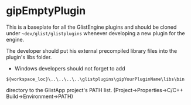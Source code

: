 # gipEmptyPlugin
This is a baseplate for all the GlistEngine plugins and should be cloned under `~dev/glist/glistplugins` whenever developing a new plugin for the engine.

The developer should put his external precompiled library files into the plugin's libs folder.

- Windows developers should not forget to add
```
${workspace_loc}\..\..\..\..\glistplugins\gipYourPluginName\libs\bin
```
directory to the GlistApp project's PATH list.
(Project->Properties->C/C++ Build->Environment->PATH)
